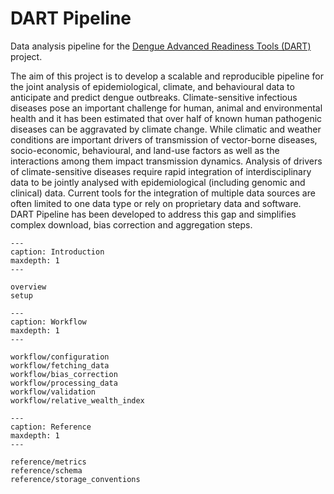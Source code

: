 # DART Pipeline

Data analysis pipeline for the [Dengue Advanced Readiness Tools (DART)](https://dartdengue.org) project.

The aim of this project is to develop a scalable and reproducible pipeline for
the joint analysis of epidemiological, climate, and behavioural data to
anticipate and predict dengue outbreaks. Climate-sensitive infectious diseases
pose an important challenge for human, animal and environmental health and it
has been estimated that over half of known human pathogenic diseases can be
aggravated by climate change. While climatic and weather conditions are
important drivers of transmission of vector-borne diseases, socio-economic,
behavioural, and land-use factors as well as the interactions among them impact
transmission dynamics. Analysis of drivers of climate-sensitive diseases
require rapid integration of interdisciplinary data to be jointly analysed with
epidemiological (including genomic and clinical) data. Current tools for the
integration of multiple data sources are often limited to one data type or rely
on proprietary data and software. DART Pipeline has been developed to address
this gap and simplifies complex download, bias correction and aggregation steps.

```{toctree}
---
caption: Introduction
maxdepth: 1
---

overview
setup
```

```{toctree}
---
caption: Workflow
maxdepth: 1
---

workflow/configuration
workflow/fetching_data
workflow/bias_correction
workflow/processing_data
workflow/validation
workflow/relative_wealth_index
```

```{toctree}
---
caption: Reference
maxdepth: 1
---

reference/metrics
reference/schema
reference/storage_conventions
```
